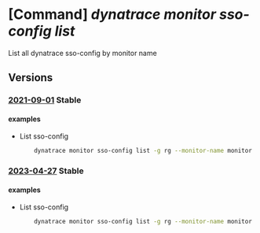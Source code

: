 # [Command] _dynatrace monitor sso-config list_

List all dynatrace sso-config by monitor name

## Versions

### [2021-09-01](/Resources/mgmt-plane/L3N1YnNjcmlwdGlvbnMve30vcmVzb3VyY2Vncm91cHMve30vcHJvdmlkZXJzL2R5bmF0cmFjZS5vYnNlcnZhYmlsaXR5L21vbml0b3JzL3t9L3NpbmdsZXNpZ25vbmNvbmZpZ3VyYXRpb25z/2021-09-01.xml) **Stable**

<!-- mgmt-plane /subscriptions/{}/resourcegroups/{}/providers/dynatrace.observability/monitors/{}/singlesignonconfigurations 2021-09-01 -->

#### examples

- List sso-config
    ```bash
        dynatrace monitor sso-config list -g rg --monitor-name monitor
    ```

### [2023-04-27](/Resources/mgmt-plane/L3N1YnNjcmlwdGlvbnMve30vcmVzb3VyY2Vncm91cHMve30vcHJvdmlkZXJzL2R5bmF0cmFjZS5vYnNlcnZhYmlsaXR5L21vbml0b3JzL3t9L3NpbmdsZXNpZ25vbmNvbmZpZ3VyYXRpb25z/2023-04-27.xml) **Stable**

<!-- mgmt-plane /subscriptions/{}/resourcegroups/{}/providers/dynatrace.observability/monitors/{}/singlesignonconfigurations 2023-04-27 -->

#### examples

- List sso-config
    ```bash
        dynatrace monitor sso-config list -g rg --monitor-name monitor
    ```
